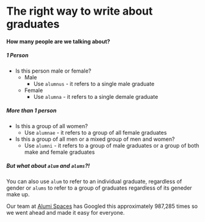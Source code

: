 # The right way to write about graduates

#### How many people are we talking about?

##### 1 Person
* Is this person male or female?
     * Male
          * Use `alumnus` - it refers to a single male graduate
     * Female 
          * Use `alumna` - it refers to a single demale graduate

##### More than 1 person
* Is this a group of all women?
     * Use `alumnae` - it refers to a group of all female graduates
* Is this a group of all men or a mixed group of men and women?
     * Use `alumni` - it refers to a group of male graduates or a group of both make and female graduates
   

##### *But what about `alum` and `alums`?!*
You can also use `alum` to refer to an individual graduate, regardless of gender or `alums` to refer to a group of graduates regardless of its geneder make up.
 
 
Our team at <a href="http://alumnispaces.com">Alumi Spaces</a> has Googled this approximately 987,285 times so we went ahead and made it easy for everyone.
